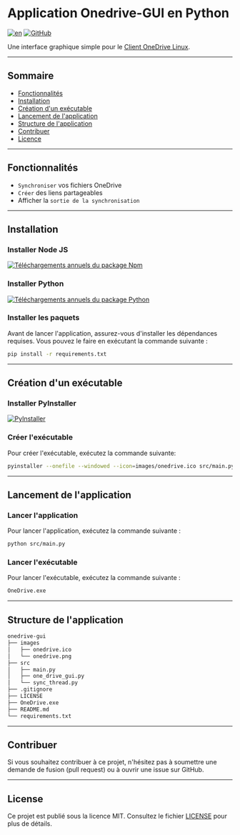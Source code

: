 # Application Onedrive-GUI en Python

[![en](https://img.shields.io/badge/lang-en-red.svg)](https://github.com/AndreaLM06/onedrive-gui-py/blob/main/README.md)
[![GitHub](https://img.shields.io/github/license/AndreaLM06/onedrive-gui-py)](https://github.com/AndreaLM06/onedrive-gui-py/blob/main/LICENSE)

Une interface graphique simple pour le [Client OneDrive Linux](https://github.com/abraunegg/onedrive).

---

## Sommaire

- [Fonctionnalités](#fonctionnalités)
- [Installation](#installation)
- [Création d'un exécutable](#création-dun-exécutable)
- [Lancement de l'application](#lancement-de-lapplication)
- [Structure de l'application](#structure-de-lapplication)
- [Contribuer](#contribuer)
- [Licence](#licence)

---

## Fonctionnalités

- `Synchroniser` vos fichiers OneDrive
- `Créer` des liens partageables
- Afficher la `sortie de la synchronisation`

---

## Installation

### Installer Node JS

[![Téléchargements annuels du package Npm](https://img.shields.io/badge/node.js-6DA55F?style=for-the-badge&logo=node.js&logoColor=white)](https://nodejs.org/en/download/current/)

### Installer Python

[![Téléchargements annuels du package Python](https://img.shields.io/badge/python-3776AB?style=for-the-badge&logo=python&logoColor=white)](https://www.python.org/downloads/)

### Installer les paquets

Avant de lancer l'application, assurez-vous d'installer les dépendances requises. Vous pouvez le faire en exécutant la
commande suivante :

```bash
pip install -r requirements.txt
```

---

## Création d'un exécutable

### Installer PyInstaller

[![PyInstaller](https://img.shields.io/badge/PyInstaller-4.0-000000?style=for-the-badge&logo=python&logoColor=white)](https://www.pyinstaller.org/)

### Créer l'exécutable

Pour créer l'exécutable, exécutez la commande suivante:

```bash
pyinstaller --onefile --windowed --icon=images/onedrive.ico src/main.py
```

---

## Lancement de l'application

### Lancer l'application

Pour lancer l'application, exécutez la commande suivante :

```bash
python src/main.py
```

### Lancer l'exécutable

Pour lancer l'exécutable, exécutez la commande suivante :

```bash
OneDrive.exe
```

---

## Structure de l'application

```bash
onedrive-gui
├── images
│   ├── onedrive.ico
│   └── onedrive.png
├── src
│   ├── main.py
│   ├── one_drive_gui.py
│   └── sync_thread.py
├── .gitignore
├── LICENSE
├── OneDrive.exe
├── README.md
└── requirements.txt
```

---

## Contribuer

Si vous souhaitez contribuer à ce projet, n'hésitez pas à soumettre une demande de fusion (pull request) ou à ouvrir une
issue sur GitHub.

---

## License

Ce projet est publié sous la licence MIT. Consultez le fichier [LICENSE](./LICENSE) pour plus de détails.